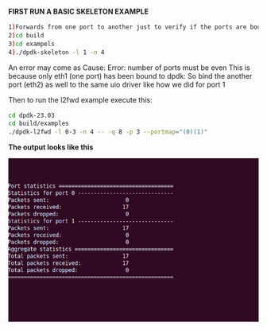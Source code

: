**FIRST RUN A BASIC SKELETON EXAMPLE**

```bash
1)Forwards from one port to another just to verify if the ports are bounded to dpdk propely)
2)cd build
3)cd exampels
4)./dpdk-skeleton -l 1 -n 4
```


An error may come as Cause: Error: number of ports must be even
This is because only  eth1 (one port) has been bound to dpdk:
So bind the another port (eth2) as well to the same uio driver like how we did for port 1


Then to run the l2fwd example execute this:

```bash
cd dpdk-23.03
cd build/examples
./dpdk-l2fwd -l 0-3 -n 4 -- -q 8 -p 3 --portmap="(0)(1)"
```
**The output looks like this**

<img src="Media/l2fwd.png" width="auto"> 
